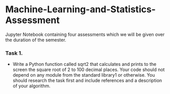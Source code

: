 # Machine-Learning-and-Statistics-Assessment

Jupyter Notebook containing four assessments which we will be given over the duration of the semester. 

### Task 1. 

- Write a Python function called sqrt2 that calculates and
prints to the screen the square root of 2 to 100 decimal places. Your code should
not depend on any module from the standard library1 or otherwise. You should
research the task first and include references and a description of your algorithm.

